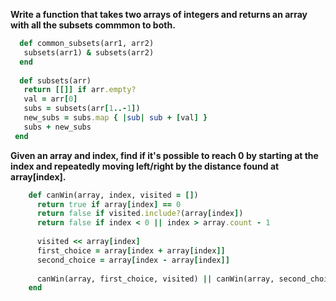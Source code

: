 **Write a function that takes two arrays of integers and returns an array with all the subsets commmon to both.**

  ```ruby
    def common_subsets(arr1, arr2)
     subsets(arr1) & subsets(arr2)
    end
    
    def subsets(arr)
     return [[]] if arr.empty?
     val = arr[0]
     subs = subsets(arr[1..-1])
     new_subs = subs.map { |sub| sub + [val] }
     subs + new_subs
   end
  ```


**Given an array and index, find if it's possible to reach 0 by starting at the index and repeatedly moving left/right by the distance found at array[index].**

  ```ruby
      def canWin(array, index, visited = [])
        return true if array[index] == 0
        return false if visited.include?(array[index])
        return false if index < 0 || index > array.count - 1
    
        visited << array[index]
        first_choice = array[index + array[index]]
        second_choice = array[index - array[index]]
    
        canWin(array, first_choice, visited) || canWin(array, second_choice, visited) 
      end
  ```

